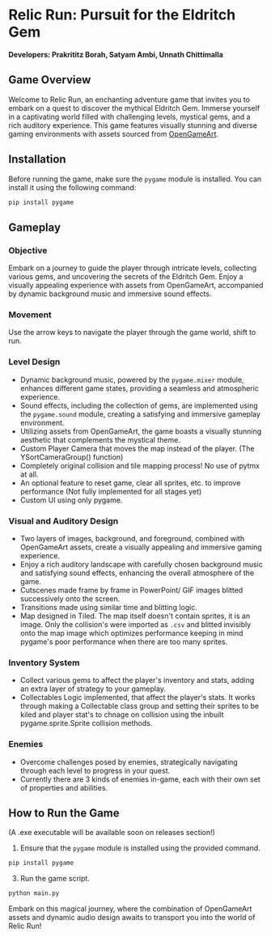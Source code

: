# Relic Run: Pursuit for the Eldritch Gem

**Developers: Prakrititz Borah, Satyam Ambi, Unnath Chittimalla**

## Game Overview

Welcome to Relic Run, an enchanting adventure game that invites you to embark on a quest to discover the mythical Eldritch Gem. Immerse yourself in a captivating world filled with challenging levels, mystical gems, and a rich auditory experience. This game features visually stunning and diverse gaming environments with assets sourced from [OpenGameArt](https://opengameart.org/).

## Installation

Before running the game, make sure the `pygame` module is installed. You can install it using the following command:

```bash
pip install pygame
```

## Gameplay

### Objective

Embark on a journey to guide the player through intricate levels, collecting various gems, and uncovering the secrets of the Eldritch Gem. Enjoy a visually appealing experience with assets from OpenGameArt, accompanied by dynamic background music and immersive sound effects.

### Movement

Use the arrow keys to navigate the player through the game world, shift to run.

### Level Design

- Dynamic background music, powered by the `pygame.mixer` module, enhances different game states, providing a seamless and atmospheric experience.
- Sound effects, including the collection of gems, are implemented using the `pygame.sound` module, creating a satisfying and immersive gameplay environment.
- Utilizing assets from OpenGameArt, the game boasts a visually stunning aesthetic that complements the mystical theme.
- Custom Player Camera that moves the map instead of the player. (The YSortCameraGroup() function)
- Completely original collision and tile mapping process! No use of pytmx at all.
- An optional feature to reset game, clear all sprites, etc. to improve performance (Not fully implemented for all stages yet)
- Custom UI using only pygame.

### Visual and Auditory Design

- Two layers of images, background, and foreground, combined with OpenGameArt assets, create a visually appealing and immersive gaming experience.
- Enjoy a rich auditory landscape with carefully chosen background music and satisfying sound effects, enhancing the overall atmosphere of the game.
- Cutscenes made frame by frame in PowerPoint/ GIF images blitted successively onto the screen.
- Transitions made using similar time and blitting logic.
- Map designed in Tiled. The map itself doesn't contain sprites, it is an image. Only the collision's were imported as `.csv` and blitted invisibly onto the map image which optimizes performance keeping in mind pygame's poor performance when there are too many sprites.

### Inventory System

- Collect various gems to affect the player's inventory and stats, adding an extra layer of strategy to your gameplay.
- Collectables Logic implemented, that affect the player's stats. It works through making a Collectable class group and setting their sprites to be kiled and player stat's to chnage on collision using the inbuilt pygame.sprite.Sprite collision methods.

### Enemies

- Overcome challenges posed by enemies, strategically navigating through each level to progress in your quest.
- Currently there are 3 kinds of enemies in-game, each with their own set of properties and abilities.

## How to Run the Game

(A .exe executable will be available soon on releases section!)
1. Ensure that the `pygame` module is installed using the provided command.
```bash
pip install pygame
```
3. Run the game script.

```bash
python main.py
```

Embark on this magical journey, where the combination of OpenGameArt assets and dynamic audio design awaits to transport you into the world of Relic Run!
